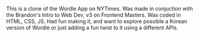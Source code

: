 This is a clone of the Wordle App on NYTimes. Was made in conjuction with the Brandon's Intro to Web Dev, v3 on Frontend Masters.
Was coded in HTML, CSS, JS.
Had fun making it, and want to explore possible a Korean version of Wordle or just adding a fun twist to it using a different APIs.